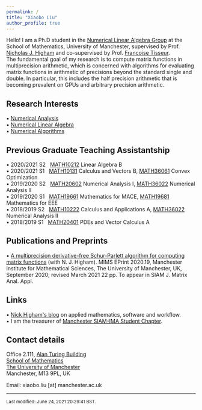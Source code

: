 ```yaml
---
permalink: /
title: "Xiaobo Liu"
author_profile: true
---
```

Hello! I am a Ph.D student in the [Numerical Linear Algebra Group](https://nla-group.org/) at the School of Mathematics, University of Manchester, supervised by Prof. [Nicholas J. Higham](http://www.maths.manchester.ac.uk/~higham/index.php) and co-supervised by Prof. [Francoise Tisseur](http://www.maths.manchester.ac.uk/~ftisseur/).  
The fundamental goal of my research is to compute matrix functions in multiprecision arithmetic, which is concerned with algorithms for evaluating matrix functions in arithmetic of precisions beyond the standard single and double. In particular, this includes the half precision arithmetic that is becoming prevalent on GPUs and arbitrary precision arithmetic.

## Research Interests
▪ [Numerical Analysis](https://www.maths.manchester.ac.uk/research/themes/numerical-analysis-and-scientific-computing/)  
▪ [Numerical Linear Algebra](https://www.maths.manchester.ac.uk/research/expertise/numerical-linear-algebra/)  
▪ [Numerical Algorithms](https://nhigham.com/2016/03/29/the-top-10-algorithms-in-applied-mathematics/)

## Previous Graduate Teaching Assistantship
▪ 2020/2021 S2 &nbsp; [MATH10212](https://www.maths.manchester.ac.uk/student-intranet/my-study/undergraduate/course-requirements/?unitcode=MATH10212) Linear Algebra B   
▪ 2020/2021 S1 &nbsp; [MATH10131](https://www.maths.manchester.ac.uk/student-intranet/my-study/undergraduate/course-requirements/?unitcode=MATH10131) Calculus and Vectors B, [MATH36061](https://www.maths.manchester.ac.uk/student-intranet/my-study/undergraduate/course-requirements/?unitcode=MATH36061) Convex Optimization   
▪ 2019/2020 S2 &nbsp; [MATH20602](https://www.maths.manchester.ac.uk/student-intranet/my-study/undergraduate/course-requirements/?unitcode=MATH20602) Numerical Analysis I, [MATH36022](https://www.maths.manchester.ac.uk/student-intranet/my-study/undergraduate/course-requirements/?unitcode=MATH36022) Numerical Analysis II   
▪ 2019/2020 S1 &nbsp; [MATH19661](https://www.maths.manchester.ac.uk/student-intranet/my-study/undergraduate/course-requirements/?unitcode=MATH19661) Mathematics for MACE, [MATH19681](https://www.maths.manchester.ac.uk/student-intranet/my-study/undergraduate/course-requirements/?unitcode=MATH19681) Mathematics for EEE   
▪ 2018/2019 S2 &nbsp; [MATH10222](https://www.maths.manchester.ac.uk/student-intranet/my-study/undergraduate/course-requirements/?unitcode=MATH10222) Calculus and Applications A, [MATH36022](https://www.maths.manchester.ac.uk/student-intranet/my-study/undergraduate/course-requirements/?unitcode=MATH36022) Numerical Analysis II   
▪ 2018/2019 S1 &nbsp; [MATH20401](https://www.maths.manchester.ac.uk/student-intranet/my-study/undergraduate/course-requirements/?unitcode=MATH20401) PDEs and Vector Calculus A

## Publications and Preprints 
▪ [A multiprecision derivative-free Schur-Parlett algorithm for computing matrix functions](http://eprints.maths.manchester.ac.uk/2781/) (with N. J. Higham). MIMS EPrint 2020.19, Manchester Institute for Mathematical Sciences, The University of Manchester, UK, September 2020; revised March 2021 22 pp. To appear in SIAM J. Matrix Anal. Appl.

## Links
▪ [Nick Higham's blog](https://nhigham.com/) on applied mathematics, software and workflow.   
▪ I am the treasurer of [Manchester SIAM-IMA Student Chapter](https://www.maths.manchester.ac.uk/~siam/).  

## Contact details
Office 2.111, [Alan Turing Building](http://www.maths.manchester.ac.uk/our-research/facilities/infrastructure/)  
[School of Mathematics](http://www.maths.manchester.ac.uk/)  
[The University of Manchester](https://www.manchester.ac.uk/)  
Manchester, M13 9PL, UK  

Email: xiaobo.liu [at] manchester.ac.uk   
_______________________________________________________________________________________________________________________________________________    
<sub> Last modified: June 24, 2021 20:29:41 BST. </sub>
